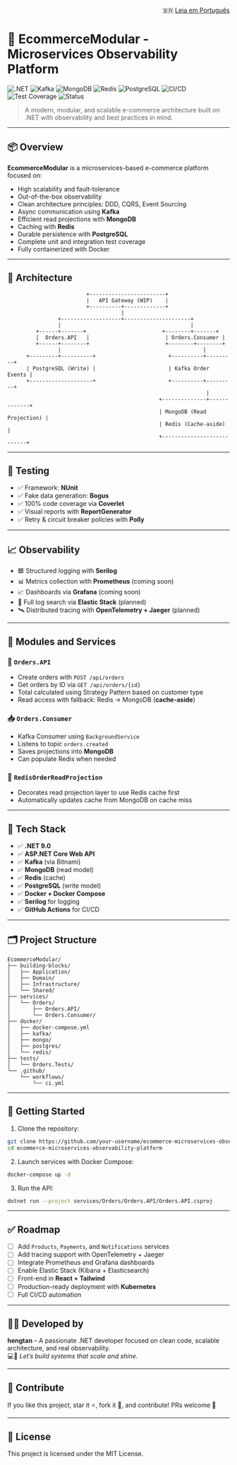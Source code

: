 
<p align="right">
🇧🇷 <a href="README.md">Leia em Português</a>
</p>

# 🛒 EcommerceModular - Microservices Observability Platform

![.NET](https://img.shields.io/badge/.NET-9.0-blueviolet?logo=dotnet)
![Kafka](https://img.shields.io/badge/Kafka-Enabled-black?logo=apachekafka)
![MongoDB](https://img.shields.io/badge/MongoDB-Read%20Model-green?logo=mongodb)
![Redis](https://img.shields.io/badge/Redis-Cache-red?logo=redis)
![PostgreSQL](https://img.shields.io/badge/PostgreSQL-Write%20Model-blue?logo=postgresql)
![CI/CD](https://img.shields.io/badge/GitHub%20Actions-Enabled-blue?logo=githubactions)
![Test Coverage](https://img.shields.io/badge/Test%20Coverage-100%25-success?logo=testinglibrary)
![Status](https://img.shields.io/badge/Status-In%20Progress-yellow)

> A modern, modular, and scalable e-commerce architecture built on .NET with observability and best practices in mind.

---

## 📦 Overview

**EcommerceModular** is a microservices-based e-commerce platform focused on:

- High scalability and fault-tolerance
- Out-of-the-box observability
- Clean architecture principles: DDD, CQRS, Event Sourcing
- Async communication using **Kafka**
- Efficient read projections with **MongoDB**
- Caching with **Redis**
- Durable persistence with **PostgreSQL**
- Complete unit and integration test coverage
- Fully containerized with Docker

---

## 🧱 Architecture

```plaintext
                         +------------------------+
                         |   API Gateway (WIP)    |
                         +----------+-------------+
                                    |
                +-------------------+---------------------+
                |                                         |
         +------+-------+                        +--------+-------+
         |  Orders.API   |                        | Orders.Consumer |
         +------+--------+                        +--------+--------+
                |                                             |
      +---------+----------+                       +----------+---------+
      | PostgreSQL (Write) |                       | Kafka Order Events |
      +--------------------+                       +----------+---------+
                                                               |
                                                +--------------+-------------+
                                                | MongoDB (Read Projection) |
                                                | Redis (Cache-aside)       |
                                                +---------------------------+
```

---

## 🧪 Testing

- ✅ Framework: **NUnit**
- ✅ Fake data generation: **Bogus**
- ✅ 100% code coverage via **Coverlet**
- ✅ Visual reports with **ReportGenerator**
- ✅ Retry & circuit breaker policies with **Polly**

---

## 📈 Observability

- 🟦 Structured logging with **Serilog**
- 📊 Metrics collection with **Prometheus** (coming soon)
- 📈 Dashboards via **Grafana** (coming soon)
- 🔎 Full log search via **Elastic Stack** (planned)
- 🛰️ Distributed tracing with **OpenTelemetry + Jaeger** (planned)

---

## 🧩 Modules and Services

### 🧾 `Orders.API`
- Create orders with `POST /api/orders`
- Get orders by ID via `GET /api/orders/{id}`
- Total calculated using Strategy Pattern based on customer type
- Read access with fallback: Redis → MongoDB (**cache-aside**)

### 📥 `Orders.Consumer`
- Kafka Consumer using `BackgroundService`
- Listens to topic `orders.created`
- Saves projections into **MongoDB**
- Can populate Redis when needed

### 💾 `RedisOrderReadProjection`
- Decorates read projection layer to use Redis cache first
- Automatically updates cache from MongoDB on cache miss

---

## 🧰 Tech Stack

- ✅ **.NET 9.0**
- ✅ **ASP.NET Core Web API**
- ✅ **Kafka** (via Bitnami)
- ✅ **MongoDB** (read model)
- ✅ **Redis** (cache)
- ✅ **PostgreSQL** (write model)
- ✅ **Docker + Docker Compose**
- ✅ **Serilog** for logging
- ✅ **GitHub Actions** for CI/CD

---

## 🗂️ Project Structure

```
EcommerceModular/
├── building-blocks/
│   ├── Application/
│   ├── Domain/
│   ├── Infrastructure/
│   └── Shared/
├── services/
│   └── Orders/
│       ├── Orders.API/
│       └── Orders.Consumer/
├── docker/
│   ├── docker-compose.yml
│   ├── kafka/
│   ├── mongo/
│   ├── postgres/
│   └── redis/
├── tests/
│   └── Orders.Tests/
└── .github/
    └── workflows/
        └── ci.yml
```

---

## 🚀 Getting Started

1. Clone the repository:

```bash
git clone https://github.com/your-username/ecommerce-microservices-observability-platform.git
cd ecommerce-microservices-observability-platform
```

2. Launch services with Docker Compose:

```bash
docker-compose up -d
```

3. Run the API:

```bash
dotnet run --project services/Orders/Orders.API/Orders.API.csproj
```

---

## ✅ Roadmap

- [ ] Add `Products`, `Payments`, and `Notifications` services
- [ ] Add tracing support with OpenTelemetry + Jaeger
- [ ] Integrate Prometheus and Grafana dashboards
- [ ] Enable Elastic Stack (Kibana + Elasticsearch)
- [ ] Front-end in **React + Tailwind**
- [ ] Production-ready deployment with **Kubernetes**
- [ ] Full CI/CD automation

---

## 👩‍💻 Developed by

**hengtan** – A passionate .NET developer focused on clean code, scalable architecture, and real observability.  
💻🚀 *Let’s build systems that scale and shine.*

---

## 🌟 Contribute

If you like this project, star it ⭐, fork it 🍴, and contribute! PRs welcome 🙌

---

## 📜 License

This project is licensed under the MIT License.
